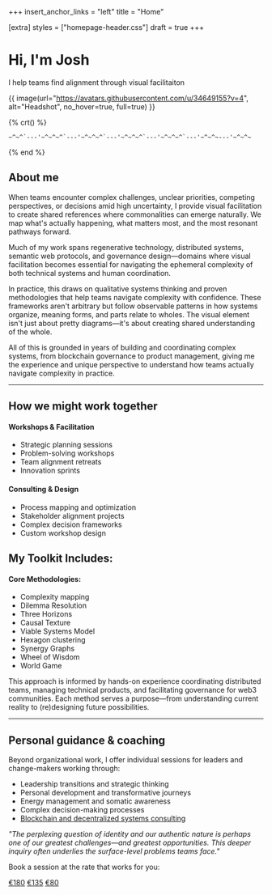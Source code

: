 +++
insert_anchor_links = "left"
title = "Home"


[extra]
styles = ["homepage-header.css"]
draft = true
+++

# Hi, I'm Josh

I help teams find alignment through visual facilitaiton

{{ image(url="https://avatars.githubusercontent.com/u/34649155?v=4", alt="Headshot", no_hover=true, full=true) }}

{% crt() %}

```
~^~^`---'~^~^~^`---'~^~^~^`---'~^~^~^`---'~^~^~^`---'~^~^~---'~^~^~
```
{% end %}


## About me

When teams encounter complex challenges, unclear priorities, competing perspectives, or decisions amid high uncertainty, I provide visual facilitation to create shared references where commonalities can emerge naturally. We map what's actually happening, what matters most, and the most resonant pathways forward.

Much of my work spans regenerative technology, distributed systems, semantic web protocols, and governance design—domains where visual facilitation becomes essential for navigating the ephemeral complexity of both technical systems and human coordination.

In practice, this draws on qualitative systems thinking and proven methodologies that help teams navigate complexity with confidence. These frameworks aren't arbitrary but follow observable patterns in how systems organize, meaning forms, and parts relate to wholes. The visual element isn't just about pretty diagrams—it's about creating shared understanding of the whole.

All of this is grounded in years of building and coordinating complex systems, from blockchain governance to product management, giving me the experience and unique perspective to understand how teams actually navigate complexity in practice.

--- 

## How we might work together

#### Workshops & Facilitation

- Strategic planning sessions
- Problem-solving workshops
- Team alignment retreats
- Innovation sprints

#### Consulting & Design

- Process mapping and optimization
- Stakeholder alignment projects
- Complex decision frameworks
- Custom workshop design

## My Toolkit Includes:

#### Core Methodologies:
  - Complexity mapping
  - Dilemma Resolution
  - Three Horizons
  - Causal Texture
  - Viable Systems Model
  - Hexagon clustering
  - Synergy Graphs
  - Wheel of Wisdom
  - World Game

This approach is informed by hands-on experience coordinating distributed teams, managing technical products, and facilitating governance for web3 communities. Each method serves a purpose—from understanding current reality to (re)designing future possibilities. 

--- 

## Personal guidance & coaching
Beyond organizational work, I offer individual sessions for leaders and change-makers working through:

- Leadership transitions and strategic thinking
- Personal development and transformative journeys
- Energy management and somatic awareness
- Complex decision-making processes
- [Blockchain and decentralized systems consulting](http://www.consulting.tothecosmos.org)

*"The perplexing question of identity and our authentic nature is perhaps one of our greatest challenges—and greatest opportunities. This deeper inquiry often underlies the surface-level problems teams face."*

Book a session at the rate that works for you:

<div class="buttons">
  <a href="https://buy.stripe.com/00g8xacwLevR3Kw7sv">€180</a>
  <a href="https://buy.stripe.com/8wMaFi8gv1J5bcY8wy">€135</a>
  <a href="https://buy.stripe.com/9AQ14I54jafB94Q8wx">€80</a>
</div>

<!---

---

<div id="bluesky-feed-widget">
    <div class="bluesky-feed-header">
        <h3>Bluesky Posts</h3>
        <div class="loading">Loading posts...</div>
    </div>
    <div class="bluesky-feed-container" id="bluesky-posts"></div>
</div>

-->